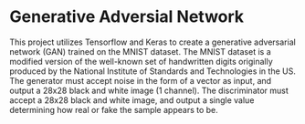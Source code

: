 # Generative Adversial Network  
This project utilizes Tensorflow and Keras to create a generative adversarial network (GAN)
trained on the MNIST dataset. The MNIST dataset is a modified version of the
well-known set of handwritten digits originally produced by the National Institute of Standards
and Technologies in the US. The generator must accept noise in the form of a vector as input,
and output a 28x28 black and white image (1 channel). The discriminator must accept a 28x28
black and white image, and output a single value determining how real or fake the sample
appears to be. 
